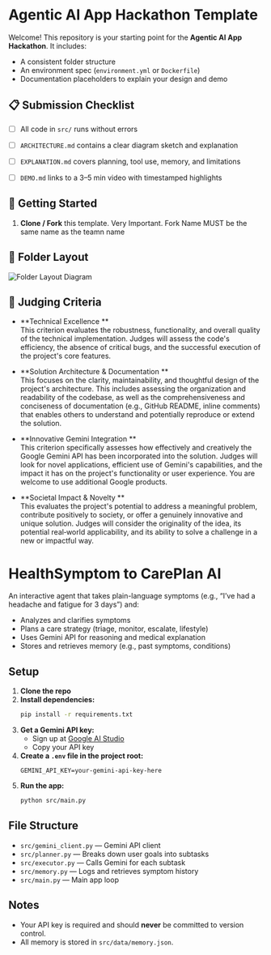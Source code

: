 # Agentic AI App Hackathon Template

Welcome! This repository is your starting point for the **Agentic AI App Hackathon**. It includes:

- A consistent folder structure  
- An environment spec (`environment.yml` or `Dockerfile`)  
- Documentation placeholders to explain your design and demo

## 📋 Submission Checklist

- [ ] All code in `src/` runs without errors  
- [ ] `ARCHITECTURE.md` contains a clear diagram sketch and explanation  
- [ ] `EXPLANATION.md` covers planning, tool use, memory, and limitations  
- [ ] `DEMO.md` links to a 3–5 min video with timestamped highlights  


## 🚀 Getting Started

1. **Clone / Fork** this template.  Very Important. Fork Name MUST be the same name as the teamn name


## 📂 Folder Layout

![Folder Layout Diagram](images/folder-githb.png)



## 🏅 Judging Criteria

- **Technical Excellence **  
  This criterion evaluates the robustness, functionality, and overall quality of the technical implementation. Judges will assess the code's efficiency, the absence of critical bugs, and the successful execution of the project's core features.

- **Solution Architecture & Documentation **  
  This focuses on the clarity, maintainability, and thoughtful design of the project's architecture. This includes assessing the organization and readability of the codebase, as well as the comprehensiveness and conciseness of documentation (e.g., GitHub README, inline comments) that enables others to understand and potentially reproduce or extend the solution.

- **Innovative Gemini Integration **  
  This criterion specifically assesses how effectively and creatively the Google Gemini API has been incorporated into the solution. Judges will look for novel applications, efficient use of Gemini's capabilities, and the impact it has on the project's functionality or user experience. You are welcome to use additional Google products.

- **Societal Impact & Novelty **  
  This evaluates the project's potential to address a meaningful problem, contribute positively to society, or offer a genuinely innovative and unique solution. Judges will consider the originality of the idea, its potential real‑world applicability, and its ability to solve a challenge in a new or impactful way.

# HealthSymptom to CarePlan AI

An interactive agent that takes plain-language symptoms (e.g., “I’ve had a headache and fatigue for 3 days”) and:
- Analyzes and clarifies symptoms
- Plans a care strategy (triage, monitor, escalate, lifestyle)
- Uses Gemini API for reasoning and medical explanation
- Stores and retrieves memory (e.g., past symptoms, conditions)

## Setup

1. **Clone the repo**
2. **Install dependencies:**
   ```bash
   pip install -r requirements.txt
   ```
3. **Get a Gemini API key:**
   - Sign up at [Google AI Studio](https://aistudio.google.com/app/apikey)
   - Copy your API key
4. **Create a `.env` file in the project root:**
   ```env
   GEMINI_API_KEY=your-gemini-api-key-here
   ```
5. **Run the app:**
   ```bash
   python src/main.py
   ```

## File Structure
- `src/gemini_client.py` — Gemini API client
- `src/planner.py` — Breaks down user goals into subtasks
- `src/executor.py` — Calls Gemini for each subtask
- `src/memory.py` — Logs and retrieves symptom history
- `src/main.py` — Main app loop

## Notes
- Your API key is required and should **never** be committed to version control.
- All memory is stored in `src/data/memory.json`.


